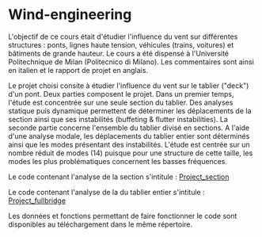 # Wind-engineering

L'objectif de ce cours était d'étudier l'influence du vent sur différentes structures : ponts, lignes haute tension, véhicules (trains, voitures) et bâtiments de grande hauteur. Le cours a été dispensé à l'Université Politechnique de Milan (Politecnico di Milano). Les commentaires sont ainsi en italien et le rapport de projet en anglais. 

Le projet choisi consite à étudier l'influence du vent sur le tablier ("deck") d'un pont. Deux parties composent le projet. Dans un premier temps, l'étude est concentrée sur une seule section du tablier. Des analyses statique puis dynamique permettent de déterminer les déplacements de la section ainsi que ses instabilités (buffeting & flutter instabilities). La seconde partie concerne l'ensemble du tablier divisé en sections. A l'aide d'une analyse modale, les déplacements du tablier entier sont déterminés ainsi que les modes présentant des instabilités. 
L'étude est centrée sur un nombre réduit de modes (14) puisque pour une structure de cette taille, les modes les plus problématiques concernent les basses fréquences. 

Le code contenant l'analyse de la section s'intitule : [Project_section](https://github.com/PalomaPerrin/Wind-engineering/blob/main/Project_section.m)

Le code contenant l'analyse de la du tablier entier s'intitule :  [Project_fullbridge](https://github.com/PalomaPerrin/Wind-engineering/blob/main/Project_fullbridge.m)

Les données et fonctions permettant de faire fonctionner le code sont disponibles au téléchargement dans le même répertoire.

